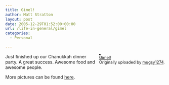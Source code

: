 ```yaml
---
title: Gimel!
author: Matt Stratton
layout: post
date: 2005-12-29T01:52:00+00:00
url: /life-in-general/gimel
categories:
  - Personal

---
```

<div style="float:right;margin-left:10px;margin-bottom:10px;">
  <a href="http://www.flickr.com/photos/mugsy/78826889/" title="photo sharing"><img src="http://static.flickr.com/43/78826889_d84c0c264c_m.jpg" alt="" style="border:solid 2px #000000;" /></a> <br /> <span style="font-size:.9em;margin-top:0;"> <a href="http://www.flickr.com/photos/mugsy/78826889/">Gimel!</a> <br /> Originally uploaded by <a href="http://www.flickr.com/people/mugsy/">mugsy1274</a>. </span>
</div>

Just finished up our Chanukkah dinner party. A great success. Awesome food and awesome people. 

More pictures can be found [here][1].

 [1]: http://www.flickr.com/photos/mugsy/sets/1687333/